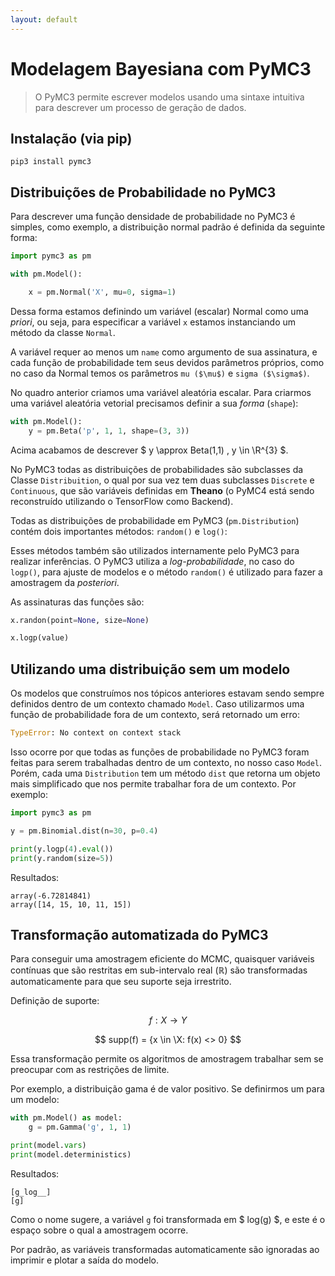 ```yaml
---
layout: default
---
```

# Modelagem Bayesiana com PyMC3

> O PyMC3 permite escrever modelos usando uma sintaxe intuitiva para 
descrever um processo de geração de dados.

## Instalação (via pip)
```console
pip3 install pymc3
```

## Distribuições de Probabilidade no PyMC3
Para descrever uma função densidade de probabilidade no PyMC3 é simples,
como exemplo, a distribuição normal padrão é definida da seguinte forma:

```python
import pymc3 as pm

with pm.Model():

    x = pm.Normal('X', mu=0, sigma=1)
```

Dessa forma estamos definindo um variável (escalar) Normal como uma  *priori*,
ou seja, para especificar a variável `x` estamos instanciando um
método da classe `Normal`.

A variável requer ao menos um `name` como argumento de sua assinatura, 
e cada função de probabilidade tem seus devidos parâmetros próprios,
como no caso da Normal temos os parâmetros `mu ($\mu$)` e `sigma ($\sigma$)`.

No quadro anterior criamos uma variável aleatória escalar. Para criarmos uma 
variável aleatória vetorial precisamos definir a sua *forma* (`shape`):

```python
with pm.Model():
    y = pm.Beta('p', 1, 1, shape=(3, 3))
``` 

Acima acabamos de descrever 
$ 
y \approx Beta(1,1) , y \in \R^{3} 
$.

No PyMC3 todas as distribuições de probabilidades são subclasses da Classe `Distribuition`, 
o qual por sua vez tem duas subclasses `Discrete` e `Continuous`, que são
variáveis definidas em **Theano** (o PyMC4 está sendo reconstruído utilizando o TensorFlow 
como Backend).


Todas as distribuições de probabilidade em PyMC3 (`pm.Distribution`) contém dois 
importantes métodos: `random()` e `log()`:


Esses métodos também são utilizados internamente pelo PyMC3 para realizar inferências.
O PyMC3 utiliza a *log-probabilidade*, no caso do `logp()`, para ajuste de modelos e 
o método `random()` é utilizado para fazer a amostragem da *posteriori*.

As assinaturas das funções são:

```python
x.randon(point=None, size=None)

x.logp(value)
```


## Utilizando uma distribuição sem um modelo
Os modelos que construímos nos tópicos anteriores estavam sendo sempre 
definidos dentro de um contexto chamado `Model`.
Caso utilizarmos uma função de probabilidade fora de um contexto, será retornado um erro:

```python
TypeError: No context on context stack
```

Isso ocorre por que todas as funções de probabilidade no PyMC3 foram feitas para serem
trabalhadas dentro de um contexto, no nosso caso `Model`.
Porém, cada uma `Distribution` tem um método `dist` que retorna um objeto mais
simplificado que nos permite trabalhar fora de um contexto. Por exemplo:

```python
import pymc3 as pm

y = pm.Binomial.dist(n=30, p=0.4)

print(y.logp(4).eval())
print(y.random(size=5))
```

Resultados:

```console
array(-6.72814841)
array([14, 15, 10, 11, 15])
```

##  Transformação automatizada do PyMC3
Para conseguir uma amostragem eficiente do MCMC, quaisquer variáveis 
contínuas que são restritas em sub-intervalo real ($\mathbb{R}$) são transformadas 
automaticamente para que seu suporte seja irrestrito. 


Definição de suporte:

$$
f: X \rightarrow Y
$$

$$
supp(f) = {x \in \X: f(x) <> 0}
$$


Essa transformação permite os algoritmos de amostragem trabalhar sem se 
preocupar com as restrições de limite.

Por exemplo, a distribuição gama é de valor positivo. Se definirmos um para um modelo:
```python
with pm.Model() as model:
    g = pm.Gamma('g', 1, 1)

print(model.vars)
print(model.deterministics)
```

Resultados:
```console
[g_log__]
[g]
```
Como o nome sugere, a variável `g` foi transformada em $ log(g) $, 
e este é o espaço sobre o qual a amostragem ocorre.

Por padrão, as variáveis transformadas automaticamente são ignoradas 
ao imprimir e plotar a saída do modelo.

